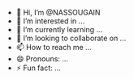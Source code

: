 - 👋 Hi, I’m @NASSOUGAIN
- 👀 I’m interested in ...
- 🌱 I’m currently learning ...
- 💞️ I’m looking to collaborate on ...
- 📫 How to reach me ...
- 😄 Pronouns: ...
- ⚡ Fun fact: ...

<!---
NASSOUGAIN/NASSOUGAIN is a ✨ special ✨ repository because its `README.md` (this file) appears on your GitHub profile.
You can click the Preview link to take a look at your changes.
--->
